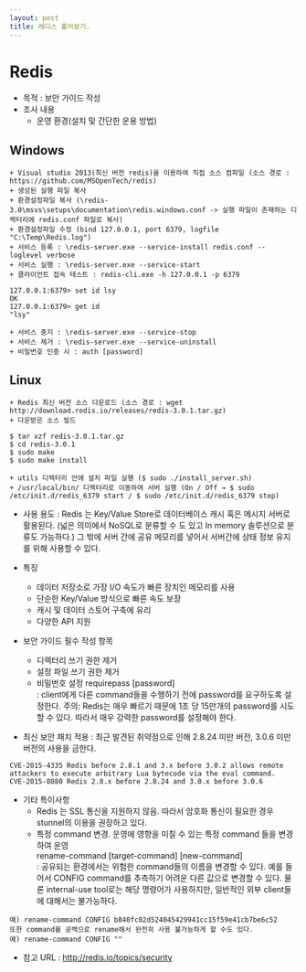 ```yaml
---
layout: post
title: 레디스 훑어보기.
---
```


Redis
=====

+ 목적 : 보안 가이드 작성
+ 조사 내용
	+ 운영 환경(설치 및 간단한 운용 방법)  

Windows
------
	+ Visual studio 2013(최신 버전 redis)을 이용하여 직접 소스 컴파일 (소스 경로 : https://github.com/MSOpenTech/redis)
	+ 생성된 실행 파일 복사 
	+ 환경설정파일 복사 (\redis-3.0\msvs\setups\documentation\redis.windows.conf -> 실행 파일이 존재하는 디렉터리에 redis.conf 파일로 복사)
	+ 환경설정파일 수정 (bind 127.0.0.1, port 6379, logfile "C:\Temp\Redis.log")
	+ 서비스 등록 : \redis-server.exe --service-install redis.conf --loglevel verbose
	+ 서비스 실행 : \redis-server.exe --service-start
	+ 클라이언트 접속 테스트 : redis-cli.exe -h 127.0.0.1 -p 6379
	
~~~
127.0.0.1:6379> set id lsy
OK
127.0.0.1:6379> get id
"lsy"
~~~

	+ 서비스 중지 : \redis-server.exe --service-stop
	+ 서비스 제거 : \redis-server.exe --service-uninstall
	+ 비밀번호 인증 시 : auth [password]

Linux
------
	+ Redis 최신 버전 소스 다운로드 (소스 경로 : wget http://download.redis.io/releases/redis-3.0.1.tar.gz)
	+ 다운받은 소스 빌드
	
~~~
$ tar xzf redis-3.0.1.tar.gz
$ cd redis-3.0.1
$ sudo make
$ sudo make install
~~~

	+ utils 디렉터리 안에 설치 파일 실행 ($ sudo ./install_server.sh)
	+ /usr/local/bin/ 디렉터리로 이동하여 서버 실행 (On / Off → $ sudo /etc/init.d/redis_6379 start / $ sudo /etc/init.d/redis_6379 stop)

+ 사용 용도
: Redis 는 Key/Value Store로 데이터베이스 캐시 혹은 메시지 서버로 활용된다. (넓은 의미에서 NoSQL로 분류할 수 도 있고 In memory 솔루션으로 분류도 가능하다.) 그 밖에 서버 간에 공유 메모리를 넣어서 서버간에 상태 정보 유지를 위해 사용할 수 있다.  
  
+ 특징
	* 데이터 저장소로 가장 I/O 속도가 빠른 장치인 메모리를 사용
	* 단순한 Key/Value 방식으로 빠른 속도 보장
	* 캐시 및 데이터 스토어 구축에 유리
	* 다양한 API 지원
  
+ 보안 가이드 필수 작성 항목
	+ 디렉터리 쓰기 권한 제거
	+ 설정 파일 쓰기 권한 제거
	+ 비밀번호 설정
		requirepass [password]  
		: client에게 다른 command들을 수행하기 전에 password를 요구하도록 설정한다. 주의: Redis는 매우 빠르기 때문에 1초 당 15만개의 password를 시도할 수 있다. 따라서 매우 강력한 password를 설정해야 한다.  

+ 최신 보안 패치 적용
: 최근 발견된 취약점으로 인해 2.8.24 미만 버전, 3.0.6 미만 버전의 사용을 금한다.

~~~
CVE-2015-4335 Redis before 2.8.1 and 3.x before 3.0.2 allows remote attackers to execute arbitrary Lua bytecode via the eval command.
CVE-2015-8080 Redis 2.8.x before 2.8.24 and 3.0.x before 3.0.6
~~~

+ 기타 특이사항
	+ Redis 는 SSL 통신을 지원하지 않음. 따라서 암호화 통신이 필요한 경우 stunnel의 이용을 권장하고 있다. 
	+ 특정 command 변경. 운영에 영향을 미칠 수 있는 특정 command 들을 변경하여 운영       
		rename-command [target-command] [new-command]  
		: 공유되는 환경에서는 위험한 command들의 이름을 변경할 수 있다. 예를 들어서 CONFIG command를 추측하기 어려운 다른 값으로 변경할 수 있다. 물론 internal-use tool로는 해당 명령어가 사용하지만, 일반적인 외부 client들에 대해서는 불가능하다.
		
~~~
예) rename-command CONFIG b840fc02d524045429941cc15f59e41cb7be6c52
또한 command를 공백으로 rename해서 완전히 사용 불가능하게 할 수도 있다.
예) rename-command CONFIG ""
~~~

+ 참고 URL : http://redis.io/topics/security


